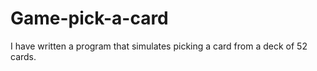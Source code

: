 # Game-pick-a-card
I have written a program that simulates picking a card from a deck  of 52 cards.
